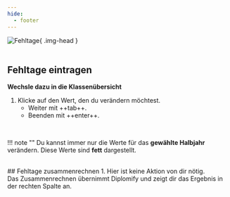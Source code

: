 ```yaml
---
hide:
  - footer
---
```


![Fehltage](../../img/02_Schritt_für_Schritt/fehltage.png){ .img-head }
<br>
<br>

## Fehltage eintragen
**Wechsle dazu in die Klassenübersicht**

1. Klicke auf den Wert, den du verändern möchtest.
    - Weiter mit ++tab++.
    - Beenden mit ++enter++.
<br>

!!! note ""
    Du kannst immer nur die Werte für das **gewählte Halbjahr** verändern.
    Diese Werte sind **fett** dargestellt. 

<br>
## Fehltage zusammenrechnen
1. Hier ist keine Aktion von dir nötig.<br>
Das Zusammenrechnen übernimmt Diplomify und zeigt dir das Ergebnis in der rechten Spalte an.